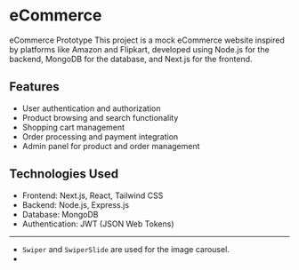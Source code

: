 # eCommerce
eCommerce Prototype
This project is a mock eCommerce website inspired by platforms like Amazon and Flipkart, developed using Node.js for the backend, MongoDB for the database, and Next.js for the frontend.​

## Features
* User authentication and authorization​
* Product browsing and search functionality​
* Shopping cart management​
* Order processing and payment integration​
* Admin panel for product and order management​

## Technologies Used
* Frontend: Next.js, React, Tailwind CSS​
* Backend: Node.js, Express.js​
* Database: MongoDB​
* Authentication: JWT (JSON Web Tokens)​
---
* `Swiper` and `SwiperSlide` are used for the image carousel. 
* 

